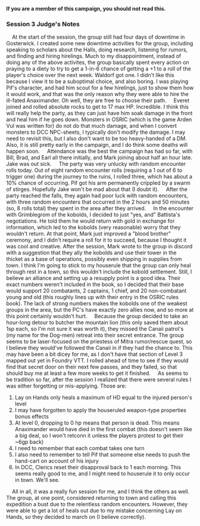 **If you are a member of this campaign, you should not read this.**

### Session 3 Judge's Notes

&nbsp;&nbsp;&nbsp;&nbsp;At the start of the session, the group still had four days of downtime in 
Gosterwick. I created some new downtime activities for the group, including speaking to scholars 
about the Halls, doing research, listening for rumors, and finding and hiring hirelings. Much to 
my disappointment, instead of doing any of the above activites, the group basically spent every 
action on praying to a diety to try to get a 1-in-6 chance of getting a +1 to a roll of the 
player's choice over the next week. Waldorf got one. I didn't like this because I view it to be 
a suboptimal choice, and also boring. I was playing Pif's character, and had him scout for a few 
hirelings, just to show them how it would work, and that was the only reason why they were able 
to hire the ill-fated Anaximander. Oh well, they are free to choose their path.
&nbsp;&nbsp;&nbsp;&nbsp;Everet joined and rolled absolute rocks to get to 17 max HP. Incredible. I 
think this will really help the party, as they can just have him soak damage in the front and heal 
him if he goes down. Monsters in OSRIC (which is the game Arden Vul was written for) do not do 
that much damage, and when I convert monsters to DCC NPC-sheets, I typically don't modify the 
damage. I may need to revisit this, but I also don't want to be too heavy-handed of a DM. Also, 
it is still pretty early in the campaign, and I do think some deaths will happen soon.
&nbsp;&nbsp;&nbsp;&nbsp;Attendance was the best the campaign has had so far, with Bill, Brad, and 
Earl all there initially, and Mark joining about half an hour late. Jake was out sick.
&nbsp;&nbsp;&nbsp;&nbsp;The party was very unlucky with random encounter rolls today. Out of eight 
random encounter rolls (requiring a 1 out of 6 to trigger one) during the journey to the ruins, I 
rolled three, which has about a 10% chance of occurring. Pif got his arm permanently crippled by 
a swarm of stirges. Hopefully Jake won't be mad about that (I doubt it).
&nbsp;&nbsp;&nbsp;&nbsp;After the party reached the falls, they again had poor luck with random 
encounters, with three random encounters that occurred in the 2 hours and 50 minutes (so, 8 rolls 
total) they spent in the area after they arrived.
&nbsp;&nbsp;&nbsp;&nbsp;In the encounter with Grimblegrom of the kobolds, I decided to just "yes, 
and" Battista's negotiations. He told them he would return with gold in exchange for information, 
which led to the kobolds (very reasonable) worry that they wouldn't return. At that point, Mark 
just improved a "blood brother" ceremony, and I didn't require a roll for it to succeed, because I 
thought it was cool and creative. After the session, Mark wrote to the group in discord with a 
suggestion that they ally the kobolds and use their tower in the thicket as a base of operations, 
possibly even shipping in supplies from town. I think I'm going to stick to my houserule that the 
group can only heal through rest in a town, so this wouldn't include the kobold settlement. Still, 
I believe an alliance and setting up a resupply point is a good idea. Their exact numbers weren't 
included in the book, so I decided that their base would support 20 combatants, 2 captains, 1 
chief, and 20 non-combatant young and old (this roughly lines up with their entry in the OSRIC 
rules book). The lack of strong numbers makes the kobolds one of the weakest groups in the area, 
but the PC's have exactly zero allies now, and so more at this point certainly wouldn't hurt.
&nbsp;&nbsp;&nbsp;&nbsp;Because the group decided to take an hour-long detour to butcher the 
mountain lion (this only saved them about 1sp each, so I'm not sure it was worth it), they missed 
the Canaii patrol's (my name for the Dog-men) retreat into their secret entrance. The group seems 
to be laser-focused on the priestess of Mitra rumor/rescue quest, so I believe they would've 
followed the Canaii in if they had the chance to. This may have been a bit dicey for me, as I 
don't have that section of Level 3 mapped out yet in Foundry VTT. I rolled ahead of time to see if 
they would find that secret door on their next few passes, and they failed, so that should buy me 
at least a few more weeks to get it finished.
&nbsp;&nbsp;&nbsp;&nbsp;As seems to be tradition so far, after the session I realized that there 
were several rules I was either forgetting or mis-applying. Those are:

1. Lay on Hands only heals a maximum of HD equal to the injured person's level
2. I may have forgotten to apply the houseruled weapon-type properties bonus effects
3. At level 0, dropping to 0 hp means that person is dead. This means Anaximander would have 
died in the first combat (this doesn't seem like a big deal, so I won't retconn it unless the 
players protest to get their ~6gp back)
4. I need to remember that each combat takes one turn
5. I also need to remember to tell Pif that someone else needs to push the hand-cart on account of 
his injury
6. In DCC, Clerics reset their disapproval back to 1 each morning. This seems really good to me, 
and I might need to houserule it to only occur in town. We'll see.

&nbsp;&nbsp;&nbsp;&nbsp;All in all, it was a really fun session for me, and I think the others as 
well. The group, at one point, considered returning to town and calling this expedition a bust due 
to the relentless random encounters. However, they were able to get a lot of heals out due to my 
mistake concerning Lay on Hands, so they decided to march on (I believe correctly).